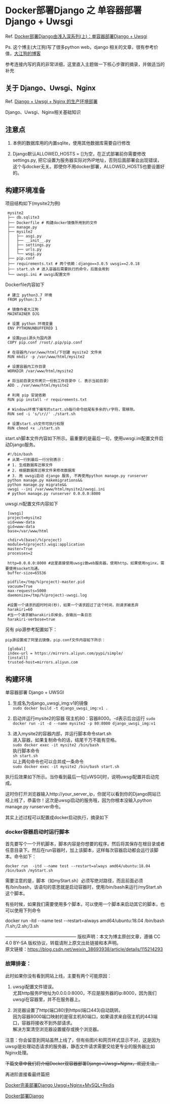 # Docker部署Django 之 单容器部署Django + Uwsgi

Ref. [Docker部署Django由浅入深系列(上)：单容器部署Django + Uwsgi](https://zhuanlan.zhihu.com/p/141976805)

Ps. 这个博主(大江狗)写了很多python web，django 相关的文章，很有参考价值，[大江狗的博客](https://pythondjango.cn/)

参考连接内写的真的非常详细，这里直入主题做一下核心步骤的摘录，并做适当的补充

## 关于 Django、Uwsgi、Nginx

Ref. [Django + Uwsgi + Nginx 的生产环境部署](https://www.cnblogs.com/yangmaosen/p/12409974.html)

Django、Uwsgi、Nginx相关基础知识

## 注意点

1. 本例的数据库用的内置sqlite，使用其他数据库需要自行修改

2. Django默认ALLOWED_HOSTS = []为空，在正式部署前你需要修改settings.py, 把它设置为服务器实际对外IP地址，否则后面部署会出现错误，这个与docker无关。即使你不用docker部署，ALLOWED_HOSTS也要设置好的。

## 构建环境准备
项目结构如下(mysite2为例)
```
 mysite2
 ├── db.sqlite3
 ├── Dockerfile # 构建docker镜像所用到的文件
 ├── manage.py
 ├── mysite2
 │   ├── asgi.py
 │   ├── __init__.py
 │   ├── settings.py
 │   ├── urls.py
 │   └── wsgi.py
 ├── pip.conf
 ├── requirements.txt # 两个依赖：django==3.0.5 uwsgi==2.0.18
 ├── start.sh # 进入容器后需要执行的命令，后面会用到
 └── uwsgi.ini # uwsgi配置文件
```

Dockerfile内容如下

```
 # 建立 python3.7 环境
 FROM python:3.7
 
 # 镜像作者大江狗
 MAINTAINER DJG
 
 # 设置 python 环境变量
 ENV PYTHONUNBUFFERED 1
 
 # 设置pypi源头为国内源
 COPY pip.conf /root/.pip/pip.conf
 
 # 在容器内/var/www/html/下创建 mysite2 文件夹
 RUN mkdir -p /var/www/html/mysite2
 
 # 设置容器内工作目录
 WORKDIR /var/www/html/mysite2
 
 # 将当前目录文件拷贝一份到工作目录中（. 表示当前目录）
 ADD . /var/www/html/mysite2
 
 # 利用 pip 安装依赖
 RUN pip install -r requirements.txt
 
 # Windows环境下编写的start.sh每行命令结尾有多余的\r字符，需移除。
 RUN sed -i 's/\r//' ./start.sh
 
 # 设置start.sh文件可执行权限
 RUN chmod +x ./start.sh
```

start.sh脚本文件内容如下所示。最重要的是最后一句，使用uwsgi.ini配置文件启动Django服务。

```
 #!/bin/bash
 # 从第一行到最后一行分别表示：
 # 1. 生成数据库迁移文件
 # 2. 根据数据库迁移文件来修改数据库
 # 3. 用 uwsgi启动 django 服务, 不再使用python manage.py runserver
 python manage.py makemigrations&&
 python manage.py migrate&&
 uwsgi --ini /var/www/html/mysite2/uwsgi.ini
 # python manage.py runserver 0.0.0.0:8000
```


uwsgi.ni配置文件内容如下

```
 [uwsgi]
 project=mysite2
 uid=www-data
 gid=www-data
 base=/var/www/html
 
 chdir=%(base)/%(project)
 module=%(project).wsgi:application
 master=True
 processes=2
 
 http=0.0.0.0:8000 #这里直接使用uwsgi做web服务器，使用http。如果使用nginx，需要使用socket沟通。
 buffer-size=65536
 
 pidfile=/tmp/%(project)-master.pid
 vacuum=True
 max-requests=5000
 daemonize=/tmp/%(project)-uwsgi.log
 
 #设置一个请求的超时时间(秒)，如果一个请求超过了这个时间，则请求被丢弃
 harakiri=60
 #当一个请求被harakiri杀掉会，会输出一条日志
 harakiri-verbose=true
```


另有 pip源参考配置如下：
```
pip源设置成了阿里云镜像，pip.conf文件内容如下所示：

 [global]
 index-url = https://mirrors.aliyun.com/pypi/simple/
 [install]
 trusted-host=mirrors.aliyun.com
```

## 构建环境

单容器部署 Django + UWSGI

1. 生成名为django_uwsgi_img:v1的镜像  
    `sudo docker build -t django_uwsgi_img:v1 .`

2. 启动并运行mysite2的容器  宿主机80：容器8000。-d表示后台运行
    `sudo docker run -it -d --name mysite2 -p 80:8000 django_uwsgi_img:v1`

3. 进入mysite2的容器内部，并运行脚本命令start.sh  
    进入容器，如果复制命令的话，结尾千万不能有空格。  
    `sudo docker exec -it mysite2 /bin/bash`  
    执行脚本命令  
    `sh start.sh`  
    以上两句命令也可以合并成一条命令  
    `sudo docker exec -it mysite2 /bin/bash start.sh`

执行后效果如下所示。当你看到最后一句\[uWSGI\]时，说明uwsgi配置并启动完成。


这时你打开浏览器输入http://your_server_ip，你就可以看到你的Django网站已经上线了，恭喜你！这次是uwsgi启动的服务哦，因为你根本没输入python manage.py runserver命令。


其实上述过程可以配置成docker启动执行，摘录如下

### docker容器启动时运行脚本

首先要写个一个开机脚本，脚本内容是你想要的程序。然后将其保存在根目录或者任意目录下。然后在run容器时，加上该脚本，这样每次容器启动都会运行该脚本。命令如下：

`docker run  -itd --name test --restart=always amd64/ubuntu:18.04 /bin/bash /myStart.sh`

需要注意的是，脚本（如myStart.sh）必须写绝对路径，而且前面必须有/bin/bash，该语句的意思就是启动容器时，使用/bin/bash来运行/myStart.sh这个脚本。

有些时候，如果我们需要使用多个脚本，可以使用一个脚本来启动其它的脚本，也可以使用下列命令

docker run  -itd --name test --restart=always amd64/ubuntu:18.04 /bin/bash /1.sh;/2.sh;/3.sh

————————————————
版权声明：本文为博主原创文章，遵循 CC 4.0 BY-SA 版权协议，转载请附上原文出处链接和本声明。  
原文链接：https://blog.csdn.net/weixin_38693938/article/details/115214293



### 故障排查：

此时如果你没有看到网站上线，主要有两个可能原因：

1. uwsgi配置文件错误。  
尤其http服务IP地址为0.0.0.0:8000，不应是服务器的ip:8000，因为我们uwsgi在容器里，并不在服务器上。

2. 浏览器设置了http(端口80)到https(端口443)自动跳转。  
因为容器8000端口映射的是宿主机80端口，如果请求来自宿主机的443端口，容器将接收不到外部请求。  
解决方案清空浏览器设置缓存或换个浏览器。


注意：你会留意到网站虽然上线了，但有些图片和网页样式显示不对，这是因为uwsgi是处理动态请求的服务器，静态文件请求需要交给更专业的服务器比如Nginx处理。

~~下篇文章中我们将介绍Docker双容器部署Django+Uwsgi+Nginx，欢迎关注。~~

再进阶直接看最终篇把  

[Docker完美部署Django Uwsgi+Nginx+MySQL+Redis](https://zhuanlan.zhihu.com/p/145364353)

[Docker部署Django](https://pythondjango.cn/django/advanced/16-docker-deployment/)

